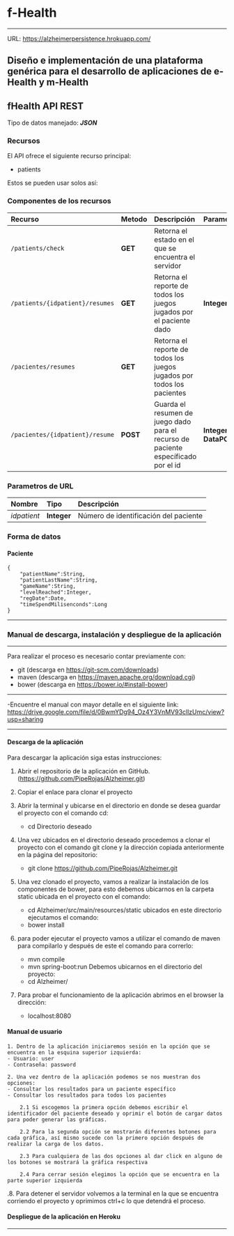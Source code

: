 # f-Health
___

URL: https://alzheimerpersistence.hrokuapp.com/

## Diseño e implementación de una plataforma genérica para el desarrollo de aplicaciones de e-Health y m-Health 

## fHealth API REST

Tipo de datos manejado:  ***JSON***

### Recursos

El API ofrece el siguiente recurso principal:

- patients

Estos se pueden usar solos así:

### Componentes de los recursos

| Recurso | Metodo | Descripción | Parametro | Retorno |
| :------ | :----- | :---------- | :-------- | :------ |
| `/patients/check` | **GET** | Retorna el estado en el que se encuentra el servidor | | **String** |
| `/patients/{idpatient}/resumes` | **GET** | Retorna el reporte de todos los juegos jugados por el paciente dado | **Integer**| **List<DataPOJO>** |
| `/pacientes/resumes` | **GET** | Retorna el reporte de todos los juegos jugados por todos los pacientes | | **List<DataPOJO>** |
| `/pacientes/{idpatient}/resume` | **POST** | Guarda el resumen de juego dado para el recurso de paciente específicado por el id| **Integer, DataPOJO** | |


### Parametros de URL

| Nombre | Tipo | Descripción |
| :----- | :--- | :---------- |
| *idpatient* | **Integer**| Número de identificación del paciente |

### Forma de datos

#### Paciente

	{	
		"patientName":String,
		"patientLastName":String,
		"gameName":String,
		"levelReached":Integer,
		"regDate":Date,
		"timeSpendMilisenconds":Long
	}
_______

### Manual de descarga, instalación y despliegue de la aplicación
_______

Para realizar el proceso es necesario contar previamente con:
- git (descarga en https://git-scm.com/downloads)
- maven (descarga en https://maven.apache.org/download.cgi)
- bower (descarga en https://bower.io/#install-bower)

_______

-Encuentre el manual con mayor detalle en el siguiente link: https://drive.google.com/file/d/0BwmYDg94_Oz4Y3VnMV93cllzUmc/view?usp=sharing

_______

#### Descarga de la aplicación

Para descargar la aplicación siga estas instrucciones:

1. Abrir el repositorio de la aplicación en GitHub. (https://github.com/PipeRojas/Alzheimer.git)

2. Copiar el enlace para clonar el proyecto

3. Abrir la terminal y ubicarse en el directorio en donde se desea guardar el proyecto con el comando cd:
	- cd Directorio deseado

4. Una vez ubicados en el directorio deseado procedemos a clonar el proyecto con el comando git clone y la dirección copiada anteriormente en la página del repositorio:
	- git clone https://github.com/PipeRojas/Alzheimer.git

5. Una vez clonado el proyecto, vamos a realizar la instalación de los componentes de bower, para esto debemos ubicarnos en la carpeta static ubicada en el proyecto con el comando:
	- cd Alzheimer/src/main/resources/static
ubicados en este directorio ejecutamos el comando:
	- bower install

6. para poder ejecutar el proyecto vamos a utilizar el comando de maven para compilarlo y después de este el comando para correrlo:
	- mvn compile
	- mvn spring-boot:run
Debemos ubicarnos en el directorio del proyecto:
	- cd Alzheimer/

7. Para probar el funcionamiento de la aplicación abrimos en el browser la dirección:
	- localhost:8080

#### Manual de usuario

	1. Dentro de la aplicación iniciaremos sesión en la opción que se encuentra en la esquina superior izquierda:
	- Usuario: user
	- Contraseña: password

	2. Una vez dentro de la aplicación podemos se nos muestran dos opciones:
	- Consultar los resultados para un paciente específico
	- Consultar los resultados para todos los pacientes

		2.1 Si escogemos la primera opción debemos escribir el identificador del paciente deseado y oprimir el botón de cargar datos para poder generar las gráficas.

		2.2 Para la segunda opción se mostrarán diferentes botones para cada gráfica, así mismo sucede con la primero opción después de realizar la carga de los datos.

		2.3 Para cualquiera de las dos opciones al dar click en alguno de los botones se mostrará la gráfica respectiva

		2.4 Para cerrar sesión elegimos la opción que se encuentra en la parte superior izquierda

.8. Para detener el servidor volvemos a la terminal en la que se encuentra corriendo el proyecto y oprimimos ctrl+c lo que detendrá el proceso.

#### Despliegue de la aplicación en Heroku


_______
